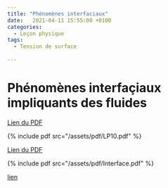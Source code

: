 ```yaml
---
title: "Phénomènes interfaciaux"
date:   2021-04-11 15:55:00 +0100
categories:
  - Leçon physique
tags:
  - Tension de surface
  
---
```


# Phénomènes interfaçiaux impliquants des fluides

[Lien du PDF](/assets/pdf/LP10.pdf)

{% include pdf src="/assets/pdf/LP10.pdf" %}

[Lien du PDF](/assets/pdf/Interface.pdf)

{% include pdf src="/assets/pdf/Interface.pdf" %}

<a href="/assets/pdf/Interface.pptx" download>lien</a>

